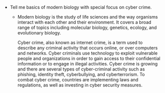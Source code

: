 - Tell me basics of modern biology with special focus on cyber crime.
	- Modern biology is the study of life sciences and the way organisms interact with each other and their environment. It covers a broad range of topics including molecular biology, genetics, ecology, and evolutionary biology.
	  
	  Cyber crime, also known as internet crime, is a term used to describe any criminal activity that occurs online, or over computers and networks. Cyber criminals use technology to exploit vulnerable people and organizations in order to gain access to their confidential information or to engage in illegal activities. Cyber crime is growing and there are several types of cyber-criminal activity such as phishing, identity theft, cyberbullying, and cyberterrorism. To combat cyber crime, countries are implementing laws and regulations, as well as investing in cyber security measures.
